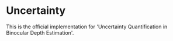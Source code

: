 # Uncertainty
This is the official implementation for 'Uncertainty Quantification in Binocular Depth Estimation'.
